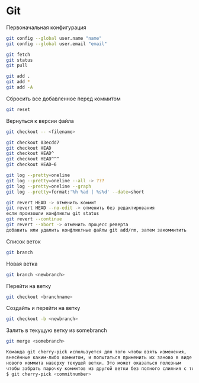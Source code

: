 # Git

Первоначальная конфигурация

```bash
git config --global user.name "name"
git config --global user.email "email"
```

```bash
git fetch
git status
git pull
```

```bash
git add .
git add *
git add -A
```

Сбросить все добавленное перед коммитом

```bash
git reset
```

Вернуться к версии файла

```bash
git checkout -- <filename>
```

```bash
git checkout 03ecdd7
git checkout HEAD
git checkout HEAD^
git checkout HEAD^^^
git checkout HEAD~6
```

```bash
git log --pretty=oneline
git log --pretty=oneline --all -> ???
git log --pretty=oneline --graph
git log --pretty=format:'%h %ad | %s%d' --date=short
```

```bash
git revert HEAD -> отменить коммит
git revert HEAD --no-edit -> отменить без редактирования
если произошли конфликты git status
git revert --continue
git revert --abort -> отменить процесс реверта
добавить или удалить конфликтные файлы git add/rm, затем закоммитить
```

Список веток

```bash
git branch
```

Новая ветка

```bash
git branch <newbranch>
```

Перейти на ветку

```bash
git checkout <branchname>
```

Создайть и перейти на ветку

```bash
git checkout -b <newbranch>
```

Залить в текущую ветку из somebranch

```bash
git merge <somebranch>
```

```bash
Команда git cherry-pick используется для того чтобы взять изменения, 
внесённые каким-либо коммитом, и попытаться применить их заново в виде 
нового коммита наверху текущей ветки. Это может оказаться полезным 
чтобы забрать парочку коммитов из другой ветки без полного слияния с той веткой.
$ git cherry-pick <commitnumber>
```
